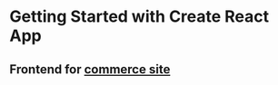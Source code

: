 # Getting Started with Create React App

## Frontend for [commerce site](https://github.com/minhhuynguyen91/commerceSite)

